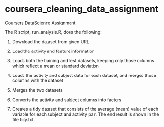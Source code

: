 # coursera_cleaning_data_assignment

Coursera DataScience Assignment

The R script, run_analysis.R, does the following:

1) Download the dataset from given URL

2) Load the activity and feature information

3) Loads both the training and test datasets, keeping only those columns which reflect a mean or standard deviation

4) Loads the activity and subject data for each dataset, and merges those columns with the dataset

5) Merges the two datasets

6) Converts the activity and subject columns into factors

7) Creates a tidy dataset that consists of the average (mean) value of each variable for each subject and activity pair.
The end result is shown in the file tidy.txt.
